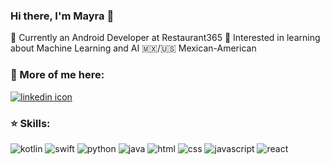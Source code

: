 ### Hi there, I'm Mayra 👋

🌱 Currently an Android Developer at Restaurant365
🤔 Interested in learning about Machine Learning and AI
🇲🇽/🇺🇸 Mexican-American

### 💬 More of me here:
<a href="https://www.linkedin.com/in/mayra-vazquez-sanchez/">
      <img alt="linkedin icon" src="https://img.shields.io/badge/linkedin-%230077B5.svg?&style=for-the-badge&logo=linkedin&logoColor=white" />
  </a>

### ⭐ Skills:
<p>
  <img alt='kotlin' src='https://img.shields.io/badge/kotlin%20-%237f52ff.svg?&style=for-the-badge&logo=kotlin&logoColor=white' />
  <img alt='swift' src='https://img.shields.io/badge/swift%20-%23f56342.svg?&style=for-the-badge&logo=swift&logoColor=white' />
  <img alt='python' src='https://img.shields.io/badge/python%20-%2314354C.svg?&style=for-the-badge&logo=python&logoColor=white' />
  <img alt='java' src='https://img.shields.io/badge/java%20-%235c90b5.svg?&style=for-the-badge&logo=java&logoColor=white' />
  <img alt='html' src='https://img.shields.io/badge/html-%23239120.svg?&style=for-the-badge&logo=html5&logoColor=white' />
  <img alt='css' src='https://img.shields.io/badge/css-%23239120.svg?&style=for-the-badge&logo=css3&logoColor=white' />
  <img alt='javascript' src='https://img.shields.io/badge/javascript-%23F7DF1E.svg?&style=for-the-badge&logo=javascript&logoColor=black' />
  <img alt='react' src='https://img.shields.io/badge/react%20-%2320232a.svg?&style=for-the-badge&logo=react&logoColor=%2361DAFB' />
</p>

<!---- 
Live Project Demos:
-...
-->

